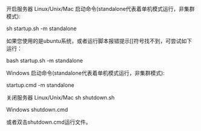 开启服务器
Linux/Unix/Mac
启动命令(standalone代表着单机模式运行，非集群模式):

sh startup.sh -m standalone

如果您使用的是ubuntu系统，或者运行脚本报错提示[[符号找不到，可尝试如下运行：

bash startup.sh -m standalone

Windows
启动命令(standalone代表着单机模式运行，非集群模式):

startup.cmd -m standalone

关闭服务器
Linux/Unix/Mac
sh shutdown.sh

Windows
shutdown.cmd

或者双击shutdown.cmd运行文件。